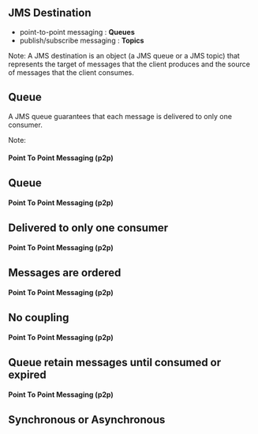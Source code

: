 ## JMS Destination
* point-to-point messaging : **Queues**
* publish/subscribe messaging : **Topics**

Note: A JMS destination is an object (a JMS queue or a JMS topic) that represents the target of messages that the client produces and the source of messages that the client consumes.


## Queue
A JMS queue guarantees that each message is delivered to only one consumer.

Note:  


#### Point To Point Messaging (p2p)
## Queue


#### Point To Point Messaging (p2p)
## Delivered to only one consumer


#### Point To Point Messaging (p2p)
## Messages are ordered


#### Point To Point Messaging (p2p)
## No coupling


#### Point To Point Messaging (p2p)
## Queue retain messages until consumed or expired


#### Point To Point Messaging (p2p)
## Synchronous or Asynchronous
